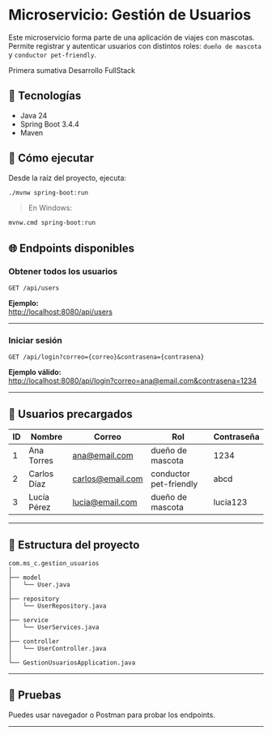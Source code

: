 # Microservicio: Gestión de Usuarios

Este microservicio forma parte de una aplicación de viajes con mascotas. Permite registrar y autenticar usuarios con distintos roles: `dueño de mascota` y `conductor pet-friendly`.

Primera sumativa Desarrollo FullStack

## 🧱 Tecnologías
- Java 24
- Spring Boot 3.4.4
- Maven

## 🚀 Cómo ejecutar

Desde la raíz del proyecto, ejecuta:

```bash
./mvnw spring-boot:run
```

> En Windows:  
```bash
mvnw.cmd spring-boot:run
```

## 🌐 Endpoints disponibles

### Obtener todos los usuarios
```http
GET /api/users
```
**Ejemplo:**  
[http://localhost:8080/api/users](http://localhost:8080/api/users)

---

### Iniciar sesión
```http
GET /api/login?correo={correo}&contrasena={contrasena}
```

**Ejemplo válido:**  
[http://localhost:8080/api/login?correo=ana@email.com&contrasena=1234](http://localhost:8080/api/login?correo=ana@email.com&contrasena=1234)

---

## 👥 Usuarios precargados

| ID | Nombre        | Correo            | Rol                    | Contraseña |
|----|---------------|-------------------|-------------------------|------------|
| 1  | Ana Torres    | ana@email.com     | dueño de mascota        | 1234       |
| 2  | Carlos Díaz   | carlos@email.com  | conductor pet-friendly  | abcd       |
| 3  | Lucía Pérez   | lucia@email.com   | dueño de mascota        | lucia123   |

---

## 📂 Estructura del proyecto

```
com.ms_c.gestion_usuarios
│
├── model
│   └── User.java
│
├── repository
│   └── UserRepository.java
│
├── service
│   └── UserServices.java
│
├── controller
│   └── UserController.java
│
└── GestionUsuariosApplication.java
```

---

## 🧪 Pruebas

Puedes usar navegador o Postman para probar los endpoints.

---
